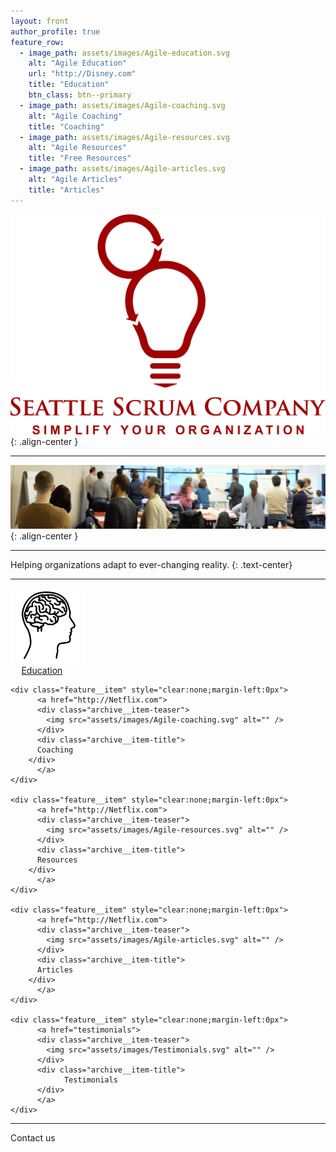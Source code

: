 ```yaml
---
layout: front
author_profile: true
feature_row:
  - image_path: assets/images/Agile-education.svg
    alt: "Agile Education"
    url: "http://Disney.com"
    title: "Education"
    btn_class: btn--primary
  - image_path: assets/images/Agile-coaching.svg
    alt: "Agile Coaching"
    title: "Coaching"
  - image_path: assets/images/Agile-resources.svg
    alt: "Agile Resources"
    title: "Free Resources"
  - image_path: assets/images/Agile-articles.svg
    alt: "Agile Articles"
    title: "Articles"
---
```


![Seattle Scrum Company](assets/images/Seattle-Scrum-Company-1024.png){: .align-center }

----

![CSM class](assets/images/NYC-CSM-class.jpg){: .align-center }

----
Helping organizations adapt to ever-changing reality.
{: .text-center}

----

<style>

.archive__item-teaser img {
    max-width: 40%;
}

.archive__item-teaser {
   text-align: center;
}

.archive__item-title {
  text-align: center;
}

@media screen and (min-width: 600px) {
  .archive__item-teaser img {
      max-width: 120px;
  }

  .feature__item {
    width: 20%;
  }
}

</style>


<div class="feature__wrapper">

<div class="feature__item" style="clear:none;margin-left:0px">
		  <a href="http://Netflix.com">
      <div class="archive__item-teaser">
          <img src="assets/images/Agile-education.svg" alt=""/> 
      </div>
      <div class="archive__item-title">
		  Education
      </div>
		  </a>
</div>

  
    <div class="feature__item" style="clear:none;margin-left:0px">
		  <a href="http://Netflix.com">
          <div class="archive__item-teaser">
            <img src="assets/images/Agile-coaching.svg" alt="" />
          </div>
          <div class="archive__item-title">
		  Coaching
        </div>
		  </a>
    </div>
  
    <div class="feature__item" style="clear:none;margin-left:0px">
		  <a href="http://Netflix.com">
          <div class="archive__item-teaser">
            <img src="assets/images/Agile-resources.svg" alt="" />
          </div>
          <div class="archive__item-title">
		  Resources
        </div>
		  </a>
    </div>
  
    <div class="feature__item" style="clear:none;margin-left:0px">
		  <a href="http://Netflix.com">
          <div class="archive__item-teaser">
            <img src="assets/images/Agile-articles.svg" alt="" />
          </div>
          <div class="archive__item-title">
		  Articles
        </div>
		  </a>
    </div>
  
    <div class="feature__item" style="clear:none;margin-left:0px">
		  <a href="testimonials">
          <div class="archive__item-teaser">
            <img src="assets/images/Testimonials.svg" alt="" />
          </div>
          <div class="archive__item-title">
		        Testimonials
          </div>
		  </a>
    </div>


</div>

----
Contact us


